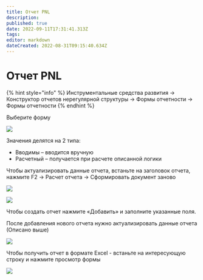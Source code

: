 ```yaml
---
title: Отчет PNL
description: 
published: true
date: 2022-09-11T17:31:41.313Z
tags: 
editor: markdown
dateCreated: 2022-08-31T09:15:40.634Z
---
```


# Отчет PNL

{% hint style="info" %}
Инструментальные средства развития → Конструктор отчетов нерегулярной структуры → Формы отчетности → Формы отчетности
{% endhint %}

Выберите форму

![](<../../../.gitbook/assets/image (763).png>)

Значения делятся на 2 типа:

* Вводимы – вводится вручную
* Расчетный – получается при расчете описанной логики

Чтобы актуализировать данные отчета, встаньте на заголовок отчета, нажмите F2 → Расчет отчета → Сформировать документ заново

![](<../../../.gitbook/assets/image (761).png>)

![](<../../../.gitbook/assets/image (750).png>)

Чтобы создать отчет нажмите «Добавить» и заполните указанные поля.

После добавления нового отчета нужно актуализировать данные отчета (Описано выше)

![](<../../../.gitbook/assets/image (745).png>)

Чтобы получить отчет в формате Excel - встаньте на интересующую строку и нажмите просмотр формы

![](<../../../.gitbook/assets/image (747).png>)
